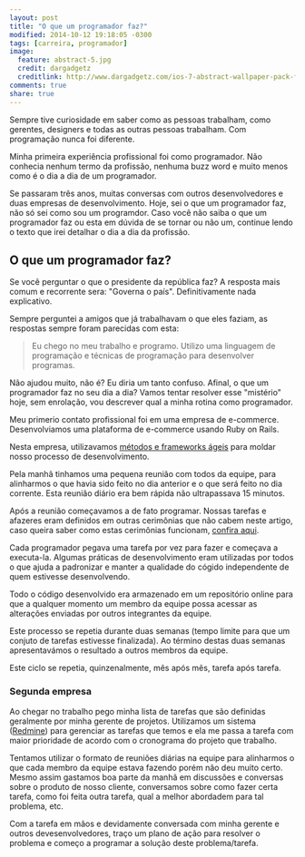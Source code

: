 ```yaml
---
layout: post
title: "O que um programador faz?"
modified: 2014-10-12 19:18:05 -0300
tags: [carreira, programador]
image:
  feature: abstract-5.jpg
  credit: dargadgetz
  creditlink: http://www.dargadgetz.com/ios-7-abstract-wallpaper-pack-for-iphone-5-and-ipod-touch-retina/
comments: true
share: true
---
```


Sempre tive curiosidade em saber como as pessoas trabalham, como gerentes, designers e todas as outras pessoas trabalham. Com programação nunca foi diferente.

Minha primeira experiência profissional foi como programador. Não conhecia nenhum termo da profissão, nenhuma buzz word e muito menos como é o dia a dia de um programador.

Se passaram três anos, muitas conversas com outros desenvolvedores e duas empresas de desenvolvimento. Hoje, sei o que um programador faz, não só sei como sou um programdor. Caso você não saiba o que um programador faz ou esta em dúvida de se tornar ou não um, continue lendo o texto que irei detalhar o dia a dia da profissão.

## O que um programador faz?

Se você perguntar o que o presidente da república faz? A resposta mais comum e recorrente sera: "Governa o país". Definitivamente nada explicativo.

Sempre perguntei a amigos que já trabalhavam o que eles faziam, as respostas sempre foram parecidas com esta:

> Eu chego no meu trabalho e programo. Utilizo uma linguagem de programação e técnicas de programação para desenvolver programas.

Não ajudou muito, não é? Eu diria um tanto confuso. Afinal, o que um programador faz no seu dia a dia? Vamos tentar resolver esse "mistério" hoje, sem enrolação, vou descrever qual a minha rotina como programador.

Meu primerio contato profissional foi em uma empresa de e-commerce. Desenvolviamos uma plataforma de e-commerce usando Ruby on Rails.

Nesta empresa, utilizavamos [métodos e frameworks ágeis](https://www.dropbox.com/s/ibl1b2lpn2giuzx/Gil%20Gomes.pdf) para moldar nosso processo de desenvolvimento.

Pela manhã tinhamos uma pequena reunião com todos da equipe, para alinharmos o que havia sido feito no dia anterior e o que será feito no dia corrente. Esta reunião diário era bem rápida não ultrapassava 15 minutos.

Após a reunião começavamos a de fato programar. Nossas tarefas e afazeres eram definidos em outras cerimônias que não cabem neste artigo, caso queira saber como estas cerimônias funcionam, [confira aqui](https://www.dropbox.com/s/ibl1b2lpn2giuzx/Gil%20Gomes.pdf).

Cada programador pegava uma tarefa por vez para fazer e começava a executa-la. Algumas práticas de desenvolvimento eram utilizadas por todos o que ajuda a padronizar e manter a qualidade do cógido independente de quem estivesse desenvolvendo.

Todo o código desenvolvido era armazenado em um repositório online para que a qualquer momento um membro da equipe possa acessar as alterações enviadas por outros integrantes da equipe.

Este processo se repetia durante duas semanas (tempo limite para que um conjuto de tarefas estivesse finalizada). Ao término destas duas semanas apresentavámos o resultado a outros membros da equipe.

Este ciclo se repetia, quinzenalmente, mês após mês, tarefa após tarefa.

### Segunda empresa

Ao chegar no trabalho pego minha lista de tarefas que são definidas geralmente por minha gerente de projetos. Utilizamos um sistema ([Redmine](http://www.redmine.org/)) para gerenciar as tarefas que temos e ela me passa a tarefa com maior prioridade de acordo com o cronograma do projeto que trabalho.

Tentamos utilizar o formato de reuniões diárias na equipe para alinharmos o que cada membro da equipe estava fazendo porém não deu muito certo. Mesmo assim gastamos boa parte da manhã em discussões e conversas sobre o produto de nosso cliente, conversamos sobre como fazer certa tarefa, como foi feita outra tarefa, qual a melhor abordadem para tal problema, etc.

Com a tarefa em mãos e devidamente conversada com minha gerente e outros devesenvolvedores, traço um plano de ação para resolver o problema e começo a programar a solução deste problema/tarefa.
